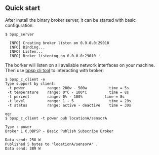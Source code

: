 ## Quick start

After install the binary broker server, it can be started with basic configuration:

```
$ bpsp_server

  INFO] Creating broker listen on 0.0.0.0:29010
  INFO] Binding...
  INFO] Listen...
  INFO] Broker listening on 0.0.0.0:29010 !

```

The borker will listen on all available network interfaces on your machine.
Then use [bpsp cli tool](https://github.com/barrydevp/bpsp/tree/master/tools/README.md) to interacting with broker:


```
$ bpsp_c_client -e
Type support by client:                                
 -t power          range: 200w - 500w          time = 5s
 -t temperature    range: 0*C - 100*C          time = 8s
 -t percent        range: 0% - 100%          time = 8s
 -t level          range: 1 - 5                time = 20s
 -t status         range: active - deactive    time = 30s
     
eg: 
$ bpsp_c_client -t power pub locationA/sensorA

Type : power
Broker 1.0.0BPSP - Basic Publish Subscribe Broker

Data send: 258 W
Published 5 bytes to "locationA/sensorA" .
Data send: 389 W

```